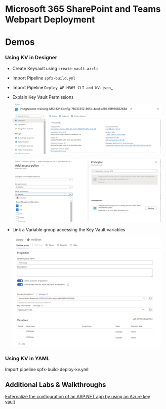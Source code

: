 # Microsoft 365 SharePoint and Teams Webpart Deployment

# Demos

### Using KV in Designer

- Create Keyvault using `create-vault.azcli`
- Import Pipeline `spfx-build.yml`
- Import Pipeline `Deploy WP M365 CLI and KV.json`_
- Explain Key Vault Permissions

    ![app-reg.png](_images/app-reg.png)

    ![kv-perms](_images/kv-perms.png)

- Link a Variable group accessing the Key Vault variables

    ![kv-vars](_images/kv-vars.jpg)

### Using KV in YAML

Import pipeline spfx-build-deploy-kv.yml

## Additional Labs & Walkthroughs

[Externalize the configuration of an ASP.NET app by using an Azure key vault](https://docs.microsoft.com/en-us/learn/modules/aspnet-configurationbuilder/)

